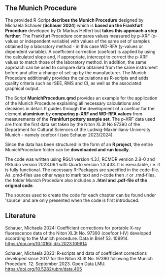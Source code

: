 ## The Munich Procedure

The provided R-Script **decribes the Munich Procedure** designed by Michaela Schauer (**Schauer 2024**) which is **based on the Frankfurt Procedure** developed by Dr Markus Helfert but **takes this approach a step further**: The Frankfurt Procedure compares values measured by p-XRF (x-values or independent variable) with values of the same set of samples obtained by a laboratory method - in this case WD-RFA (y-values or dependent variable). A coefficient correction (coefcor) is applied by using the calculated slope and, if appropriate, intercept to correct the p-XRF values to match those of the laboratory method. In addition, the same approach can be used to compare data obtained from the same instrument before and after a change of set-up by the manufacturer. The Munich Procedure additionally provides the calculations as R-scripts and adds quality criteria such as rSEE, RMS and CI, as well as the associated graphical output.

The Script **MunichProcedure.qmd** provides an example for the application of the Munich Procedure explaining all necessary calculations and decisions in detail. It guides through the development of a coefcor for the element **aluminium** by **comparing p-XRF and WD-RFA values** from measurements of the **Frankfurt pottery sample set**. The p-XRF data used are from the first data set taken by the Niton XL3t No 97390 of the Department for Cultural Sciences of the Ludwig-Maximilians-University Munich - namely coefcor I (see Schauer 2023/2024). 

Since the data has been structured in the form of an **R project**, the entire MunichProcedure folder can be **downloaded and run locally**.

The code was written using RGUI version 4.3.1, RCMDR version 2.8-0 and RStudio version 2023.06.1 with Quarto version 1.3.433. It is executable, i.e. it is fully functional. The necessary R-Packages are specified in the code-file. As .qmd-files use other ways to mark text and r-code then .r or .rmd-files, the folder Munich Procedure also includes a **.html and .pdf-file of the original code**.

The sources used to create the code for each chapter can be found under 'source' and are only presented when the code is first introduced.

## Literature

Schauer, Michaela 2024: Coefficient corrections for portable X-ray fluorescence data of the Niton XL3t No. 97390 (coefcor I-IV) developed according to the Munich procedure. Data in Brief 53. 109914. https://doi.org/10.1016/j.dib.2023.109914

Schauer, Michaela 2023: R-scripts and data of coefficient corrections developed since 2017 for the Niton XL3t No. 97390 following the Munich Procedure. 12. September 2023. Open Data LMU. https://doi.org/10.5282/ubm/data.405

